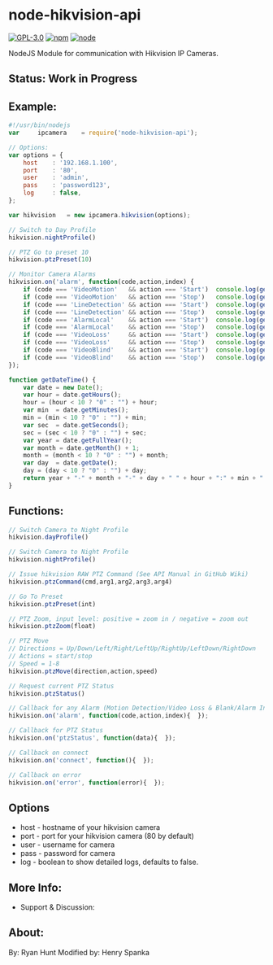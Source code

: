 # node-hikvision-api

[![GPL-3.0](https://img.shields.io/badge/license-GPL-blue.svg)]()
[![npm](https://img.shields.io/npm/v/npm.svg)]()
[![node](https://img.shields.io/node/v/gh-badges.svg)]()

NodeJS Module for communication with Hikvision IP Cameras.

## Status: Work in Progress

## Example:
```javascript
#!/usr/bin/nodejs
var     ipcamera	= require('node-hikvision-api');

// Options:
var options = {
	host	: '192.168.1.100',
	port 	: '80',
	user 	: 'admin',
	pass 	: 'password123',
	log 	: false,
};

var hikvision 	= new ipcamera.hikvision(options);

// Switch to Day Profile
hikvision.nightProfile()

// PTZ Go to preset 10
hikvision.ptzPreset(10)

// Monitor Camera Alarms
hikvision.on('alarm', function(code,action,index) {
	if (code === 'VideoMotion'   && action === 'Start')  console.log(getDateTime() + ' Channel ' + index + ': Video Motion Detected')
	if (code === 'VideoMotion'   && action === 'Stop')   console.log(getDateTime() + ' Channel ' + index + ': Video Motion Ended')
	if (code === 'LineDetection' && action === 'Start')  console.log(getDateTime() + ' Channel ' + index + ': Line Cross Detected')
	if (code === 'LineDetection' && action === 'Stop')   console.log(getDateTime() + ' Channel ' + index + ': Line Cross Ended')
	if (code === 'AlarmLocal'    && action === 'Start')  console.log(getDateTime() + ' Channel ' + index + ': Local Alarm Triggered: ' + index)
	if (code === 'AlarmLocal'    && action === 'Stop')   console.log(getDateTime() + ' Channel ' + index + ': Local Alarm Ended: ' + index)
	if (code === 'VideoLoss'     && action === 'Start')  console.log(getDateTime() + ' Channel ' + index + ': Video Lost!')
	if (code === 'VideoLoss'     && action === 'Stop')   console.log(getDateTime() + ' Channel ' + index + ': Video Found!')
	if (code === 'VideoBlind'    && action === 'Start')  console.log(getDateTime() + ' Channel ' + index + ': Video Blind!')
	if (code === 'VideoBlind'    && action === 'Stop')   console.log(getDateTime() + ' Channel ' + index + ': Video Unblind!')
});

function getDateTime() {
	var date = new Date();
	var hour = date.getHours();
	hour = (hour < 10 ? "0" : "") + hour;
	var min  = date.getMinutes();
	min = (min < 10 ? "0" : "") + min;
	var sec  = date.getSeconds();
	sec = (sec < 10 ? "0" : "") + sec;
	var year = date.getFullYear();
	var month = date.getMonth() + 1;
	month = (month < 10 ? "0" : "") + month;
	var day  = date.getDate();
	day = (day < 10 ? "0" : "") + day;
	return year + "-" + month + "-" + day + " " + hour + ":" + min + ":" + sec;
}
```

## Functions:
```javascript
// Switch Camera to Night Profile
hikvision.dayProfile()

// Switch Camera to Night Profile
hikvision.nightProfile()

// Issue hikvision RAW PTZ Command (See API Manual in GitHub Wiki)
hikvision.ptzCommand(cmd,arg1,arg2,arg3,arg4)

// Go To Preset
hikvision.ptzPreset(int)

// PTZ Zoom, input level: positive = zoom in / negative = zoom out
hikvision.ptzZoom(float)

// PTZ Move
// Directions = Up/Down/Left/Right/LeftUp/RightUp/LeftDown/RightDown
// Actions = start/stop
// Speed = 1-8
hikvision.ptzMove(direction,action,speed)

// Request current PTZ Status
hikvision.ptzStatus()

// Callback for any Alarm (Motion Detection/Video Loss & Blank/Alarm Inputs)
hikvision.on('alarm', function(code,action,index){  });

// Callback for PTZ Status
hikvision.on('ptzStatus', function(data){  });

// Callback on connect
hikvision.on('connect', function(){  });

// Callback on error
hikvision.on('error', function(error){  });

```

## Options
* host - hostname of your hikvision camera
* port - port for your hikvision camera (80 by default)
* user - username for camera
* pass - password for camera
* log - boolean to show detailed logs, defaults to false.

## More Info:
* Support & Discussion:

## About:
By: Ryan Hunt
Modified by: Henry Spanka
